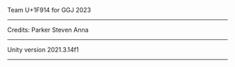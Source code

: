 Team U+1F914 for GGJ 2023

-------------------------------------------------------------------------------

Credits:
Parker
Steven
Anna

-------------------------------------------------------------------------------

Unity version 2021.3.14f1

-------------------------------------------------------------------------------